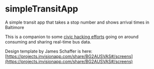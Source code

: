 # simpleTransitApp
A simple transit app that takes a stop number and shows arrival times in Baltimore

This is a companion to some [civic hacking efforts](https://github.com/chriswhong/mtaMarylandBusTracking) going on around consuming and sharing real-time bus data.

Design template by James Schaffer is here: [https://projects.invisionapp.com/share/BG2AUSVAS#/screens](https://projects.invisionapp.com/share/BG2AUSVAS#/screens)
